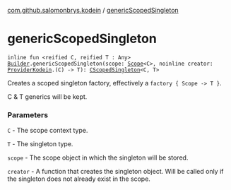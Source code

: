 [com.github.salomonbrys.kodein](index.md) / [genericScopedSingleton](.)

# genericScopedSingleton

`inline fun <reified C, reified T : Any> `[`Builder`](-kodein/-builder/index.md)`.genericScopedSingleton(scope: `[`Scope`](-scope/index.md)`<C>, noinline creator: `[`ProviderKodein`](-provider-kodein/index.md)`.(C) -> T): `[`CScopedSingleton`](-c-scoped-singleton/index.md)`<C, T>`

Creates a scoped singleton factory, effectively a `factory { Scope -> T }`.

C &amp; T generics will be kept.

### Parameters

`C` - The scope context type.

`T` - The singleton type.

`scope` - The scope object in which the singleton will be stored.

`creator` - A function that creates the singleton object. Will be called only if the singleton does not already exist in the scope.